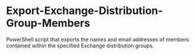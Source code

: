 Export-Exchange-Distribution-Group-Members
==========================================

PowerShell script that exports the names and email addresses of members contained within the specified Exchange distribution groups.
